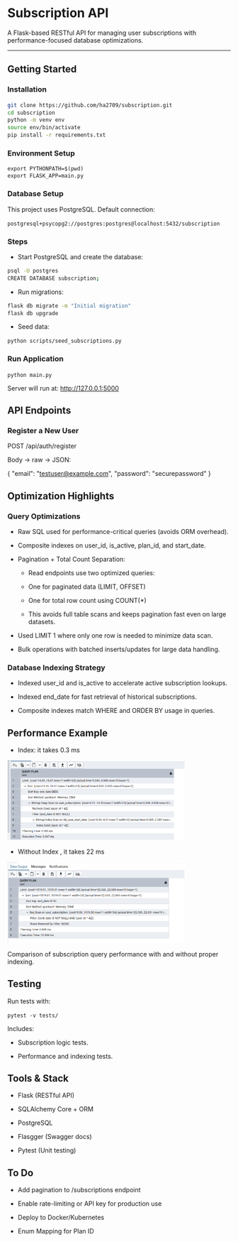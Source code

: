 # Subscription API

A Flask-based RESTful API for managing user subscriptions with performance-focused database optimizations.

---

##  Getting Started

###  Installation

```bash
git clone https://github.com/ha2709/subscription.git
cd subscription
python -m venv env
source env/bin/activate
pip install -r requirements.txt
```

###  Environment Setup

```
export PYTHONPATH=$(pwd)
export FLASK_APP=main.py
```

### Database Setup
 
This project uses PostgreSQL. Default connection:
 
`postgresql+psycopg2://postgres:postgres@localhost:5432/subscription`

### Steps

- Start PostgreSQL and create the database:

```bash
psql -U postgres
CREATE DATABASE subscription;
```

- Run migrations:
 
```bash
flask db migrate -m "Initial migration"
flask db upgrade
```

- Seed data:
 
`python scripts/seed_subscriptions.py`

### Run Application

`python main.py`

Server will run at: http://127.0.0.1:5000

## API Endpoints

### Register a New User

POST /api/auth/register

Body → raw → JSON:

{
  "email": "testuser@example.com",
  "password": "securepassword"
}

## Optimization Highlights

### Query Optimizations

- Raw SQL used for performance-critical queries (avoids ORM overhead).

- Composite indexes on user_id, is_active, plan_id, and start_date.

- Pagination + Total Count Separation:

   - Read endpoints use two optimized queries:

   - One for paginated data (LIMIT, OFFSET)

   - One for total row count using COUNT(*)

   - This avoids full table scans and keeps pagination fast even on large datasets.

- Used LIMIT 1 where only one row is needed to minimize data scan.

- Bulk operations with batched inserts/updates for large data handling.

### Database Indexing Strategy

- Indexed user_id and is_active to accelerate active subscription lookups.

- Indexed end_date for fast retrieval of historical subscriptions.

- Composite indexes match WHERE and ORDER BY usage in queries.
 

## Performance Example

- Index: it takes 0.3 ms 

<img src="images/index.png" width="400"/> 

- Without Index , it takes 22 ms 

<img src="images/without-index.png" width="400"/>

Comparison of subscription query performance with and without proper indexing.

## Testing

Run tests with:

`pytest -v tests/`

Includes:

- Subscription logic tests.

- Performance and indexing tests.

## Tools & Stack

- Flask (RESTful API)

- SQLAlchemy Core + ORM

- PostgreSQL

- Flasgger (Swagger docs)

- Pytest (Unit testing)

## To Do

- Add pagination to /subscriptions endpoint

- Enable rate-limiting or API key for production use

- Deploy to Docker/Kubernetes

- Enum Mapping for Plan ID

